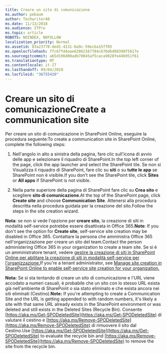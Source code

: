 ```yaml
---
title: Creare un sito di comunicazione
ms.author: pebaum
author: Techwriter40
ms.date: 11/13/2018
ms.audience: ITPro
ms.topic: article
ROBOTS: NOINDEX, NOFOLLOW
localization_priority: Normal
ms.assetid: 03a23778-ded1-4131-ba9c-59ecba15ff05
ms.openlocfilehash: ffc67fd4aae62862167784c676d6d80390f5617e
ms.sourcegitcommit: a65d196d00adb70045af5caca9828fe44b951f61
ms.translationtype: MT
ms.contentlocale: it-IT
ms.lasthandoff: 09/04/2019
ms.locfileid: "36755420"
---
```

# <a name="create-a-communication-site"></a><span data-ttu-id="2a0d5-102">Creare un sito di comunicazione</span><span class="sxs-lookup"><span data-stu-id="2a0d5-102">Create a communication site</span></span>

<span data-ttu-id="2a0d5-103">Per creare un sito di comunicazione in SharePoint Online, eseguire la procedura seguente:</span><span class="sxs-lookup"><span data-stu-id="2a0d5-103">To create a communication site in SharePoint Online, complete the following steps:</span></span> 
  
1. <span data-ttu-id="2a0d5-104">Nell'angolo in alto a sinistra della pagina, fare clic sull'icona di avvio delle app e selezionare il riquadro di SharePoint.</span><span class="sxs-lookup"><span data-stu-id="2a0d5-104">In the top left corner of the page, click the app launcher and select the SharePoint tile.</span></span> <span data-ttu-id="2a0d5-105">Se non si Visualizza il riquadro di SharePoint, fare clic su **siti** o su **tutte le app** se SharePoint non è visibile.</span><span class="sxs-lookup"><span data-stu-id="2a0d5-105">If you don't see the SharePoint tile, click **Sites** or **All apps** if SharePoint is not visible.</span></span> 
    
2. <span data-ttu-id="2a0d5-106">Nella parte superiore della pagina di SharePoint fare clic su **Crea sito** e scegliere **sito di comunicazione**.</span><span class="sxs-lookup"><span data-stu-id="2a0d5-106">At the top of the SharePoint page, click **Create site** and choose **Communication Site**.</span></span> <span data-ttu-id="2a0d5-107">Attenersi alla procedura descritta nella procedura guidata per la creazione del sito.</span><span class="sxs-lookup"><span data-stu-id="2a0d5-107">Follow the steps in the site creation wizard.</span></span> 
    
 <span data-ttu-id="2a0d5-108">**Nota**: se non si vede l'opzione per **creare sito**, la creazione di siti in modalità self-service potrebbe essere disattivata in Office 365.</span><span class="sxs-lookup"><span data-stu-id="2a0d5-108">**Note**: If you don't see the option for **Create site**, self-service site creation may be disabled in Office 365.</span></span> <span data-ttu-id="2a0d5-109">Contattare la persona che amministra Office 365 nell'organizzazione per creare un sito del team.</span><span class="sxs-lookup"><span data-stu-id="2a0d5-109">Contact the person administering Office 365 in your organization to create a team site.</span></span> <span data-ttu-id="2a0d5-110">Se si è un amministratore tenant, vedere [gestire la creazione di siti in SharePoint Online per abilitare la creazione di siti in modalità self-service per l'organizzazione.](https://go.microsoft.com/fwlink/?linkid=2018780)</span><span class="sxs-lookup"><span data-stu-id="2a0d5-110">If you're a tenant administrator, see [Manage site creation in SharePoint Online to enable self-service site creation for your organization.](https://go.microsoft.com/fwlink/?linkid=2018780)</span></span>
  
 <span data-ttu-id="2a0d5-111">**Nota:** Se si sta tentando di creare un sito di comunicazione e l'URL viene accodato a numeri casuali, è probabile che un sito con lo stesso URL esista già nell'ambiente di SharePoint o sia stato eliminato e che esista ancora nei siti eliminati (Cestino).</span><span class="sxs-lookup"><span data-stu-id="2a0d5-111">**Note:** If you're attempting to create a Communication Site and the URL is getting appended to with random numbers, it's likely a site with that same URL already exists in the SharePoint environment or was deleted and still exists in the Deleted Sites (Recycle Bin).</span></span> <span data-ttu-id="2a0d5-112">Consente [https://aka.ms/Get-SPODeletedSite](https://aka.ms/Get-SPODeletedSite) di valutare il cestino e [https://aka.ms/Remove-SPODeletedSite](https://aka.ms/Remove-SPODeletedSite) di rimuovere il sito dal Cestino.</span><span class="sxs-lookup"><span data-stu-id="2a0d5-112">Use [https://aka.ms/Get-SPODeletedSite](https://aka.ms/Get-SPODeletedSite) to evaluate the recycle bin and [https://aka.ms/Remove-SPODeletedSite](https://aka.ms/Remove-SPODeletedSite) to remove the site from the recycle bin.</span></span> 
  

